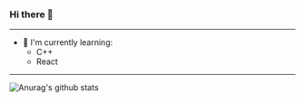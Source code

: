 ### Hi there 👋
***
<!--
**kocierik/kocierik** is a ✨ _special_ ✨ repository because its `README.md` (this file) appears on your GitHub profile.

Here are some ideas to get you started:

- 🔭 I’m currently working on ...
- 🌱 I’m currently learning ...
- 👯 I’m looking to collaborate on ...
- 🤔 I’m looking for help with ...
- 💬 Ask me about ...
- 📫 How to reach me: ...
- 😄 Pronouns: ...
- ⚡ Fun fact: ...
-->

- 📖 I'm currently learning:
    - C++
    - React
***
     
 
![Anurag's github stats](https://github-readme-stats.vercel.app/api?username=kocierik&show_icons=true&theme=onedark)
